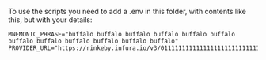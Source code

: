 To use the scripts you need to add a .env in this folder, with contents like this, but with your details:

```
MNEMONIC_PHRASE="buffalo buffalo buffalo buffalo buffalo buffalo buffalo buffalo buffalo buffalo buffalo buffalo"
PROVIDER_URL="https://rinkeby.infura.io/v3/0111111111111111111111111111111"
```
